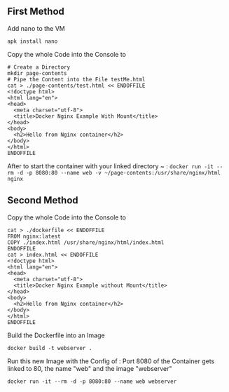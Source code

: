First Method
----------

Add nano to the VM
```
apk install nano
```

Copy the whole Code into the Console to
```
# Create a Directory
mkdir page-contents
# Pipe the Content into the File testMe.html
cat > ./page-contents/test.html << ENDOFFILE
<!doctype html>
<html lang="en">
<head>
  <meta charset="utf-8">
  <title>Docker Nginx Example With Mount</title>
</head>
<body>
  <h2>Hello from Nginx container</h2>
</body>
</html>
ENDOFFILE
```
After to start the container with your linked directory ~ :
    ```docker run -it --rm -d -p 8080:80 --name web -v ~/page-contents:/usr/share/nginx/html nginx```


Second Method
-------------
Copy the whole Code into the Console to
```
cat > ./dockerfile << ENDOFFILE
FROM nginx:latest
COPY ./index.html /usr/share/nginx/html/index.html
ENDOFFILE
cat > index.html << ENDOFFILE
<!doctype html>
<html lang="en">
<head>
  <meta charset="utf-8">
  <title>Docker Nginx Example without Mount</title>
</head>
<body>
  <h2>Hello from Nginx container</h2>
</body>
</html>
ENDOFFILE
```
Build the Dockerfile into an Image
```
docker build -t webserver .
```

Run this new Image with the Config of : Port 8080 of the Container gets linked to 80, the name "web" and the image "webserver"
```
docker run -it --rm -d -p 8080:80 --name web webserver
```
